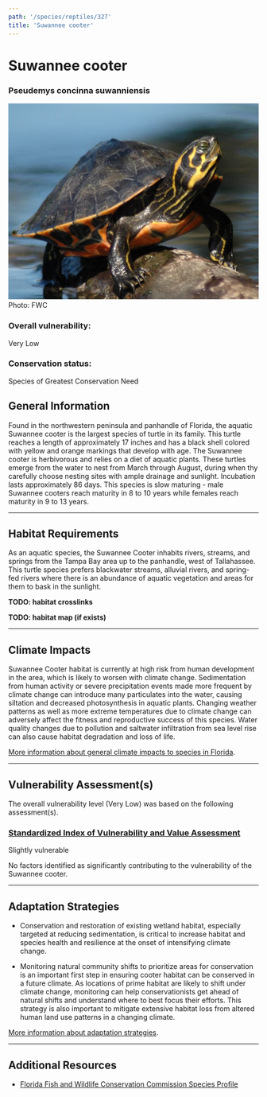 ```yaml
---
path: '/species/reptiles/327'
title: 'Suwannee cooter'
---
```


# Suwannee cooter

### Pseudemys concinna suwanniensis

<div id="TopSection">

<div class="header-photo"><img src="327.jpg" alt="Photo for Suwannee cooter"/>
<figcaption>Photo: FWC</figcaption></div>

<div>

### Overall vulnerability:

<div class="vulnerability vulnerability-low">Very Low</div>

### Conservation status:

Species of Greatest Conservation Need

</div>
</div>

## General Information

Found in the northwestern peninsula and panhandle of Florida, the aquatic Suwannee cooter is the largest species of turtle in its family.  This turtle reaches a length of approximately 17 inches and has a black shell colored with yellow and orange markings that develop with age.  The Suwannee cooter is herbivorous and relies on a diet of aquatic plants. These turtles emerge from the water to nest from March through August, during when thy carefully choose nesting sites with ample drainage and sunlight. Incubation lasts approximately 86 days.  This species is slow maturing - male Suwannee cooters reach maturity in 8 to 10 years while females reach maturity in 9 to 13 years.

<hr />

## Habitat Requirements



As an aquatic species, the Suwannee Cooter inhabits rivers, streams, and springs from the Tampa Bay area up to the panhandle, west of Tallahassee. This turtle species prefers blackwater streams, alluvial rivers, and spring-fed rivers where there is an abundance of aquatic vegetation and areas for them to bask in the sunlight.

**TODO: habitat crosslinks**

**TODO: habitat map (if exists)**

<hr />

## Climate Impacts

Suwannee Cooter habitat is currently at high risk from human development in the area, which is likely to worsen with climate change.  Sedimentation from human activity or severe precipitation events made more frequent by climate change can introduce many particulates into the water, causing siltation and decreased photosynthesis in aquatic plants. Changing weather patterns as well as more extreme temperatures due to climate change can adversely affect the fitness and reproductive success of this species. Water quality changes due to pollution and saltwater infiltration from sea level rise can also cause habitat degradation and loss of life.

[More information about general climate impacts to species in Florida](/impacts/species).



<hr />

## Vulnerability Assessment(s)

The overall vulnerability level (Very Low) was based on the following assessment(s).
#### 
<div class="vulnerability-header">
<h3><a href="/impacts/vulnerability/sivva/species">Standardized Index of Vulnerability and Value Assessment</a></h3>
<div class="vulnerability vulnerability-slight">Slightly vulnerable</div>
</div> 

No factors identified as significantly contributing to the vulnerability of the Suwannee cooter.


<hr />

## Adaptation Strategies

- Conservation and restoration of existing wetland habitat, especially targeted at reducing sedimentation, is critical to increase habitat and species health and resilience at the onset of intensifying climate change.

- Monitoring natural community shifts to prioritize areas for conservation is an important first step in ensuring cooter habitat can be conserved in a future climate.  As locations of prime habitat are likely to shift under climate change, monitoring can help conservationists get ahead of natural shifts and understand where to best focus their efforts.  This strategy is also important to mitigate extensive habitat loss from altered human land use patterns in a changing climate.

[More information about adaptation strategies](/strategies).

<hr />


## Additional Resources

- [Florida Fish and Wildlife Conservation Commission Species Profile](https://myfwc.com/wildlifehabitats/profiles/reptiles/freshwater-turtles/suwannee-cooter/)
